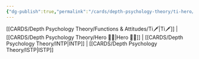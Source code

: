 ```yaml
---
{"dg-publish":true,"permalink":"/cards/depth-psychology-theory/ti-hero/","noteIcon":"","created":"2023-01-05T12:03:32.800+01:00","updated":"2023-04-21T13:46:34.318+02:00"}
---
```


[[CARDS/Depth Psychology Theory/Functions & Attitudes/Ti🗡️\|Ti🗡️]] | [[CARDS/Depth Psychology Theory/Hero 🦸‍♂️\|Hero 🦸‍♂️]] | [[CARDS/Depth Psychology Theory/INTP\|INTP]] | [[CARDS/Depth Psychology Theory/ISTP\|ISTP]]